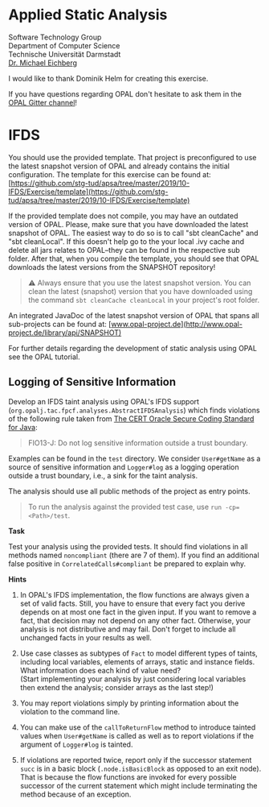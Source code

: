 # Applied Static Analysis

Software Technology Group  
Department of Computer Science  
Technische Universität Darmstadt  
[Dr. Michael Eichberg](mailto:m.eichberg@me.com)

I would like to thank Dominik Helm for creating this exercise.

If you have questions regarding OPAL don't hesitate to ask them in the [OPAL Gitter channel](https://gitter.im/OPAL-Project/Lobby)!

# IFDS

You should use the provided template. That project is preconfigured to use the latest snapshot version of OPAL and already contains the initial configuration. The template for this exercise can be found at: [https://github.com/stg-tud/apsa/tree/master/2019/10-IFDS/Exercise/template](https://github.com/stg-tud/apsa/tree/master/2019/10-IFDS/Exercise/template)

If the provided template does not compile, you may have an outdated version of OPAL. Please, make sure that you have downloaded the latest snapshot of OPAL. The easiest way to do so is to call "sbt cleanCache" and "sbt cleanLocal". If this doesn't help go to the your local .ivy cache and delete all jars relates to OPAL–they can be found in the respective sub folder. After that, when you compile the template, you should see that OPAL downloads the latest versions from the SNAPSHOT repository!

> ️⚠️ Always ensure that you use the latest snapshot version. You can clean the latest (snapshot) version that you have downloaded using the command `sbt cleanCache cleanLocal` in your project's root folder.

An integrated JavaDoc of the latest snapshot version of OPAL that spans all sub-projects can be found at:
[www.opal-project.de](http://www.opal-project.de/library/api/SNAPSHOT)

For further details regarding the development of static analysis using OPAL see the OPAL tutorial.

## Logging of Sensitive Information

Develop an IFDS taint analysis using OPAL's IFDS support (`org.opalj.tac.fpcf.analyses.AbstractIFDSAnalysis`)  which finds violations of the following rule taken from [The CERT Oracle Secure Coding Standard for Java](https://wiki.sei.cmu.edu/confluence/display/java):

> FIO13-J: Do not log sensitive information outside a trust boundary.

Examples can be found in the `test` directory.
We consider `User#getName` as a source of sensitive information and `Logger#log` as a logging operation outside a trust boundary, i.e., a sink for the taint analysis.

The analysis should use all public methods of the project as entry points.

> To run the analysis against the provided test case, use `run -cp=<Path>/test`.

**Task**

Test your analysis using the provided tests. It should find violations in all methods named `noncompliant` (there are 7 of them). 
If you find an additional false positive in `CorrelatedCalls#compliant` be prepared to explain why.

**Hints**

1. In OPAL's IFDS implementation, the flow functions are always given a set of valid facts. Still, you have to ensure that every fact you derive depends on at most one fact in the given input. If you want to remove a fact, that decision may not depend on any other fact. Otherwise, your analysis is not distributive and may fail. Don't forget to include all unchanged facts in your results as well.

1. Use case classes as subtypes of `Fact` to model different types of taints, including local variables, elements of arrays, static and instance fields. What information does each kind of value need?  
   (Start implementing your analysis by just considering local variables then extend the analysis; consider arrays as the last step!)

1. You may report violations simply by printing information about the violation to the command line.

1. You can make use of the `callToReturnFlow` method to introduce tainted values when `User#getName` is called as well as to report violations if the argument of `Logger#log` is tainted.

1. If violations are reported twice, report only if the successor statement `succ` is in a basic block (`.node.isBasicBlock` as opposed to an exit node). That is because the flow functions are invoked for every possible successor of the current statement which might include terminating the method because of an exception.